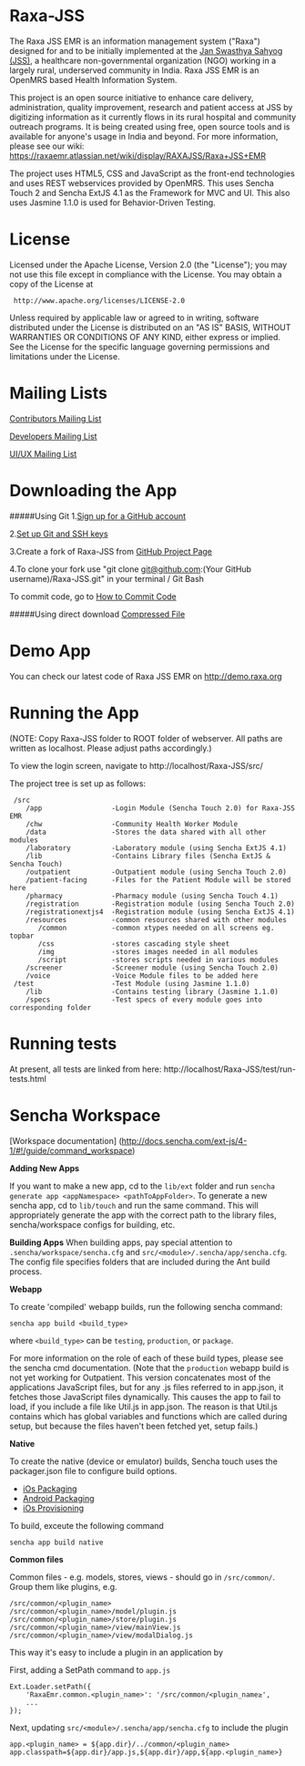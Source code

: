 Raxa-JSS
========
The Raxa JSS EMR is an information management system ("Raxa") designed for and to be initially implemented at the [Jan Swasthya Sahyog (JSS)](http://jssbilaspur.org), a healthcare non-governmental organization (NGO) working in a largely rural, underserved community in India.
Raxa JSS EMR is an OpenMRS based Health Information System.

This project is an open source initiative to enhance care delivery, administration, quality improvement, research and patient access at JSS by digitizing information as it currently flows in its rural hospital and community outreach programs.  It is being created using free, open source tools and is available for anyone's usage in India and beyond.
For more information, please see our wiki:
https://raxaemr.atlassian.net/wiki/display/RAXAJSS/Raxa+JSS+EMR

The project uses HTML5, CSS and JavaScript as the front-end technologies and uses REST webservices provided by OpenMRS.
This uses Sencha Touch 2 and Sencha ExtJS 4.1 as the Framework for MVC and UI. This also uses Jasmine 1.1.0 is used for Behavior-Driven Testing.

License
=======
Licensed under the Apache License, Version 2.0 (the "License"); you may not use this file except in compliance with the License. 
You may obtain a copy of  the License at

     http://www.apache.org/licenses/LICENSE-2.0
     
Unless required by applicable law or agreed to in writing, software  distributed under the License is distributed on an "AS IS" 
BASIS, WITHOUT WARRANTIES OR CONDITIONS OF ANY KIND, either express or implied. See the License for the specific language governing 
permissions and limitations under the License.

Mailing Lists
=============
[Contributors Mailing List](https://groups.google.com/group/raxa-jss-emr-contributors)

[Developers Mailing List](https://groups.google.com/group/raxa-jss-emr-developers)

[UI/UX Mailing List](https://groups.google.com/group/raxa-jss-emr-uiux)


Downloading the App
===================
#####Using Git 
1.[Sign up for a GitHub account](https://github.com/signup/free)

2.[Set up Git and SSH keys](http://help.github.com/set-up-git-redirect/)

3.Create a fork of Raxa-JSS from [GitHub Project Page](https://github.com/Raxa/Raxa-JSS)

4.To clone your fork use "git clone git@github.com:(Your GitHub username)/Raxa-JSS.git" in your terminal / Git Bash

To commit code, go to [How to Commit Code](https://raxaemr.atlassian.net/wiki/display/RAXAJSS/Contributing+code+-+How+to+Commit+Code)

#####Using direct download
[Compressed File](https://github.com/Raxa/Raxa-JSS/zipball/master)

Demo App
========
You can check our latest code of Raxa JSS EMR on http://demo.raxa.org

Running the App
===============
(NOTE: Copy Raxa-JSS folder to ROOT folder of webserver. All paths are written as localhost. Please adjust paths accordingly.) 

To view the login screen, navigate to http://localhost/Raxa-JSS/src/

The project tree is set up as follows:

     /src    
        /app                 -Login Module (Sencha Touch 2.0) for Raxa-JSS EMR
        /chw                 -Community Health Worker Module
        /data                -Stores the data shared with all other modules
        /laboratory          -Laboratory module (using Sencha ExtJS 4.1)
        /lib                 -Contains Library files (Sencha ExtJS & Sencha Touch)
        /outpatient          -Outpatient module (using Sencha Touch 2.0)         
        /patient-facing      -Files for the Patient Module will be stored here
        /pharmacy            -Pharmacy module (using Sencha Touch 4.1)           
        /registration        -Registration module (using Sencha Touch 2.0)
        /registrationextjs4  -Registration module (using Sencha ExtJS 4.1)       
        /resources           -common resources shared with other modules    
           /common           -common xtypes needed on all screens eg. topbar
           /css              -stores cascading style sheet
           /img              -stores images needed in all modules
           /script           -stores scripts needed in various modules
        /screener            -Screener module (using Sencha Touch 2.0)
        /voice               -Voice Module files to be added here
     /test                   -Test Module (using Jasmine 1.1.0)
        /lib                 -Contains testing library (Jasmine 1.1.0)
        /specs               -Test specs of every module goes into corresponding folder
              
              
Running tests
=============
At present, all tests are linked from here:
http://localhost/Raxa-JSS/test/run-tests.html




Sencha Workspace
=============

[Workspace documentation] (http://docs.sencha.com/ext-js/4-1/#!/guide/command_workspace)

**Adding New Apps**

If you want to make a new app, cd to the ```lib/ext``` folder and run ```sencha generate app <appNamespace> <pathToAppFolder>```. To generate a new sencha app, cd to ```lib/touch``` and run the same command. This will appropriately generate the app with the correct path to the library files, sencha/workspace configs for building, etc.

**Building Apps**
When building apps, pay special attention to ```.sencha/workspace/sencha.cfg``` and ```src/<module>/.sencha/app/sencha.cfg```. The config file specifies folders that are included during the Ant build process.

**Webapp**

To create 'compiled' webapp builds, run the following sencha command:
```
sencha app build <build_type>
```
where ```<build_type>``` can be ```testing```, ```production```, or ```package```.

For more information on the role of each of these build types, please see the sencha cmd documentation. (Note that the ```production``` webapp build is not yet working for Outpatient. This version concatenates most of the applications JavaScript files, but for any .js files referred to in app.json, it fetches those JavaScript files dynamically. This causes the app to fail to load, if you include a file like Util.js in app.json. The reason is that Util.js contains which has global variables and functions which are called during setup, but because the files haven't been fetched yet, setup fails.)

**Native**

To create the native (device or emulator) builds, Sencha touch uses the packager.json file to configure build options.

- [iOs Packaging](http://docs.sencha.com/touch/2-0/#!/guide/native_packaging)
- [Android Packaging](http://docs.sencha.com/touch/2-0/#!/guide/native_android)
- [iOs Provisioning](http://docs.sencha.com/touch/2-0/#!/guide/native_provisioning)

To build, exceute the following command 
```
sencha app build native
```

**Common files**

Common files - e.g. models, stores, views - should go in ```/src/common/```. Group them like plugins, e.g.

```
/src/common/<plugin_name>
/src/common/<plugin_name>/model/plugin.js
/src/common/<plugin_name>/store/plugin.js
/src/common/<plugin_name>/view/mainView.js
/src/common/<plugin_name>/view/modalDialog.js
```

This way it's easy to include a plugin in an application by 

First, adding a SetPath command to ```app.js```

```
Ext.Loader.setPath({
    'RaxaEmr.common.<plugin_name>': '/src/common/<plugin_name≥', 
    ...
});
```

Next, updating ```src/<module>/.sencha/app/sencha.cfg``` to include the plugin
```
app.<plugin_name> = ${app.dir}/../common/<plugin_name>
app.classpath=${app.dir}/app.js,${app.dir}/app,${app.<plugin_name>}

```